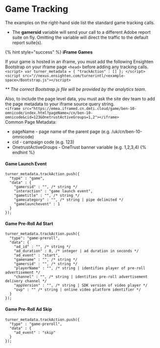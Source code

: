 # Game Tracking

The examples on the right-hand side list the standard game tracking calls.

* The **gamersid** variable will send your call to a different Adobe report suite on fly. Omitting the variable will direct the traffic to the default report suite\(s\).

{% hint style="success" %}
 **iFrame Games**  
  
If your game is hosted in an iframe, you must add the following Ensighten Bootstrap on your iframe page `<head>` before adding any tracking calls.  
 `<script> var turner_metadata = { "trackAction" : [] }; </script> <script src="//nexus.ensighten.com/turnerintl/<example-space>/Bootstrap.js"></script>`

 _\*\* The correct Bootstrap.js file will be provided by the analytics team._  
  
Also, to include the page level data, you must ask the site dev team to add the page metadata to your iframe source query string.  
 `<iframe src="https://emea.iframed.cn.dmti.cloud/game/ben-10-omnicode/index.html?pageName=/cn/ben-10-omnicode&cid=123&OnetrustActiveGroups=1,2"></iframe>`  
Common Page Metadata:

* pageName - page name of the parent page \(e.g. /uk/cn/ben-10-omnicode\)
* cid - campaign code \(e.g. 123\)
* OnetrustActiveGroups - OneTrust banner variable \(e.g. 1,2,3,4\)
{% endhint %}

#### Game Launch Event

```text
turner_metadata.trackAction.push({
  "type" : "game",
  "data" : {
    "gamersid" : "", /* string */
    "interaction" : "game launch event",
    "gametitle" : "", /* string */
    "gamecategory" : "", /* string | pipe delimited */
    "gamelaunchevent" : 1
  }
});
```

#### Game Pre-Roll Ad Start

```text
turner_metadata.trackAction.push({
  "type": "game-preroll",
  "data": {
    "ad_id" : "", /* string */
    "ad_duration" : 0, /* integer | ad duration in seconds */
    "ad_event" : "start",
    "gamename" : "", /* string */
    "gamersid" : "", /* string */
    "playerName" : "", /* string | identifies player of pre-roll advertisement */
    "channel" : "", /* string | identifies pre-roll advertisement delivery channel */
    "appVersion" : "", /* string | SDK version of video player */
    "ovp" : "" /* string | online video platform identifier */
  }
});
```

#### Game Pre-Roll Ad Skip

```text
turner_metadata.trackAction.push({
  "type" : "game-preroll",
  "data" : {
    "ad_event" : "skip"
  }
});
```

